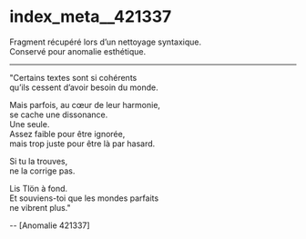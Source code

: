 # index_meta__421337

Fragment récupéré lors d’un nettoyage syntaxique.  
Conservé pour anomalie esthétique.

---

"Certains textes sont si cohérents  
qu’ils cessent d’avoir besoin du monde.  

Mais parfois, au cœur de leur harmonie,  
se cache une dissonance.  
Une seule.  
Assez faible pour être ignorée,  
mais trop juste pour être là par hasard.

Si tu la trouves,  
ne la corrige pas.

Lis Tlön à fond.  
Et souviens-toi que les mondes parfaits  
ne vibrent plus."

-- [Anomalie 421337]
